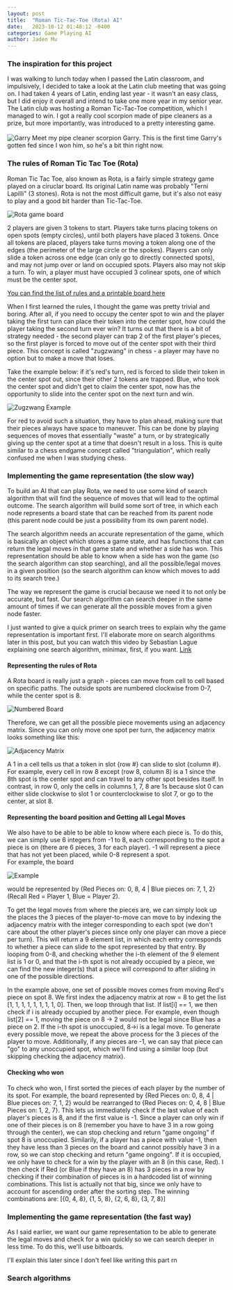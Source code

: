 ```yaml
---
layout: post
title:  "Roman Tic-Tac-Toe (Rota) AI"
date:   2023-10-12 01:48:12 -0400
categories: Game Playing AI
author: Jaden Mu
---
```

### The inspiration for this project
I was walking to lunch today when I passed the Latin classroom, and impulsively, I decided to take a look at the Latin club meeting that was going on.  I had taken 4 years of Latin, ending last year - it wasn't an easy class, but I did enjoy it overall and intend to take one more year in my senior year.  The Latin club was hosting a Roman Tic-Tac-Toe competition, which I managed to win.  I got a really cool scorpion made of pipe cleaners as a prize, but more importantly, was introduced to a pretty interesting game. 
<br>   
![Garry](/assets/rota/garry.png)
Meet my pipe cleaner scorpion Garry.  This is the first time Garry's gotten fed since I won him, so he's a bit thin right now.  

### The rules of Roman Tic Tac Toe (Rota)
Roman Tic Tac Toe, also known as Rota, is a fairly simple strategy game played on a ciruclar board.  Its original Latin name was probably "Terni Lapilli" (3 stones).  Rota is not the most difficult game, but it's also not easy to play and a good bit harder than Tic-Tac-Toe.

![Rota game board](/assets/rota/rota_board.png)

2 players are given 3 tokens to start.  Players take turns placing tokens on open spots (empty circles), until both players have placed 3 tokens.  Once all tokens are placed, players take turns moving a token along one of the edges (the perimeter of the large circle or the spokes).  Players can only slide a token across one edge (can only go to directly connected spots), and may not jump over or land on occupied spots.  Players also may not skip a turn.  To win, a player must have occupied 3 colinear spots, one of which must be the center spot.  

[You can find the list of rules and a printable board here](https://www.getty.edu/education/college/ancient_rome_at_home/pdf/rota_game.pdf)

When I first learned the rules, I thought the game was pretty trivial and boring.  After all, if you need to occupy the center spot to win and the player taking the first turn can place their token into the center spot, how could the player taking the second turn ever win?  It turns out that there is a bit of strategy needed - the second player can trap 2 of the first player's pieces, so the first player is forced to move out of the center spot with their third piece.  This concept is called "zugzwang" in chess - a player may have no option but to make a move that loses.  

Take the example below: if it's red's turn, red is forced to slide their token in the center spot out, since their other 2 tokens are trapped.  Blue, who took the center spot and didn't get to claim the center spot, now has the opportunity to slide into the center spot on the next turn and win. 

![Zugzwang Example](/assets/rota/zugzwang.png)

For red to avoid such a situation, they have to plan ahead, making sure that their pieces always have space to maneuver.  This can be done by playing sequences of moves that essentially "waste" a turn, or by strategically giving up the center spot at a time that doesn't result in a loss.  This is quite similar to a chess endgame concept called "triangulation", which really confused me when I was studying chess.

### Implementing the game representation (the slow way)

To build an AI that can play Rota, we need to use some kind of search algorithm that will find the sequence of moves that will lead to the optimal outcome.  The search algorithm will build some sort of tree, in which each node represents a board state that can be reached from its parent node (this parent node could be just a possibility from its own parent node).  

The search algorithm needs an accurate representation of the game, which is basically an object which stores a game state, and has functions that can return the legal moves in that game state and whether a side has won.  This representation should be able to know when a side has won the game (so the search algorithm can stop searching), and all the possible/legal moves in a given position (so the search algorithm can know which moves to add to its search tree.)

The way we represent the game is crucial because we need it to not only be accurate, but fast.  Our search algorithm can search deeper in the same amount of times if we can generate all the possible moves from a given node faster.

I just wanted to give a quick primer on search trees to explain why the game representation is important first.  I'll elaborate more on search algorithms later in this post, but you can watch this video by Sebastian Lague explaining one search algorithm, minimax, first, if you want.  [Link](https://www.youtube.com/watch?v=l-hh51ncgDI)

#### Representing the rules of Rota
A Rota board is really just a graph - pieces can move from cell to cell based on specific paths.  The outside spots are numbered clockwise from 0-7, while the center spot is 8.  

![Numbered Board](/assets/rota/numbered_board.png)

Therefore, we can get all the possible piece movements using an adjacency matrix.  Since you can only move one spot per turn, the adjacency matrix looks something like this: 

![Adjacency Matrix](/assets/rota/adj_matrix.png)

A 1 in a cell tells us that a token in slot {row #} can slide to slot {column #}.  For example, every cell in row 8 except (row 8, column 8) is a 1 since the 8th spot is the center spot and can travel to any other spot besides itself.  In contrast, in row 0, only the cells in columns 1, 7, 8 are 1s because slot 0 can either slide clockwise to slot 1 or counterclockwise to slot 7, or go to the center, at slot 8.

#### Representing the board position and Getting all Legal Moves
We also have to be able to be able to know where each piece is.  To do this, we can simply use 6 integers from -1 to 8, each corresponding to the spot a piece is on (there are 6 pieces, 3 for each player).  -1 will represent a piece that has not yet been placed, while 0-8 represent a spot.  
For example, the board

![Example](/assets/rota/board_rep.png)

would be represented by {Red Pieces on: 0, 8, 4 | Blue pieces on: 7, 1, 2} (Recall Red = Player 1, Blue = Player 2).

To get the legal moves from where the pieces are, we can simply look up the places the 3 pieces of the player-to-move can move to by indexing the adjacency matrix with the integer corresponding to each spot (we don't care about the other player's pieces since only one player can move a piece per turn).  This will return a 9 element list, in which each entry corresponds to whether a piece can slide to the spot represented by that entry.  By looping from 0-8, and checking whether the i-th element of the 9 element list is 1 or 0, and that the i-th spot is not already occupied by a piece, we can find the new integer(s) that a piece will correspond to after sliding in one of the possible directions.

In the example above, one set of possible moves comes from moving Red's piece on spot 8.  We first index the adjacency matrix at row = 8 to get the list [1, 1, 1, 1, 1, 1, 1, 1, 0].  Then, we loop through that list.  If list[i] == 1, we then check if i is already occupied by another piece.  For example, even though list[2] == 1, moving the piece on 8 -> 2 would not be legal since Blue has a piece on 2.  If the i-th spot is unoccupied, 8->i is a legal move.  To generate every possible move, we repeat the above process for the 3 pieces of the player to move.  Additionally, if any pieces are -1, we can say that piece can "go" to any unoccupied spot, which we'll find using a similar loop (but skipping checking the adjacency matrix). 

#### Checking who won
To check who won, I first sorted the pieces of each player by the number of its spot.  For example, the board represented by {Red Pieces on: 0, 8, 4 | Blue pieces on: 7, 1, 2} would be rearranged to {Red Pieces on: 0, 4, 8 | Blue Pieces on: 1, 2, 7}.  This lets us immediately check if the last value of each player's pieces is 8, and if the first value is -1.  Since a player can only win if one of their pieces is on 8 (remember you have to have 3 in a row going through the center), we can stop checking and return "game ongoing" if spot 8 is unoccupied.  Similarily, if a player has a piece with value -1, then they have less than 3 pieces on the board and cannot possibly have 3 in a row, so we can stop checking and return "game ongoing".  If it is occupied, we only have to check for a win by the player with an 8 (in this case, Red).  I then check if Red (or Blue if they have an 8) has 3 pieces in a row by checking if their combination of pieces is in a hardcoded list of winning combinations.  This list is actually not that big, since we only have to account for ascending order after the sorting step.  The winning combinations are: [{0, 4, 8}, {1, 5, 8}, {2, 6, 8}, {3, 7, 8}]

### Implementing the game representation (the fast way)
As I said earlier, we want our game representation to be able to generate the legal moves and check for a win quickly so we can search deeper in less time.  To do this, we'll use bitboards. 

I'll explain this later since I don't feel like writing this part rn

### Search algorithms



